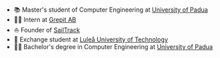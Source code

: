 - 📚 Master's student of Computer Engineering at [University of Padua](https://www.unipd.it/en/)
- 👨‍💻 Intern at [Grepit AB](https://www.grepit.se)
- ⛵️ Founder of [SailTrack](https://github.com/metis-vela-unipd/sailtrack-docs)
- 🛫 Exchange student at [Luleå University of Technology](https://www.ltu.se/?l=en)
- 👨‍🎓 Bachelor's degree in Computer Engineering at [University of Padua](https://www.unipd.it/en/)

